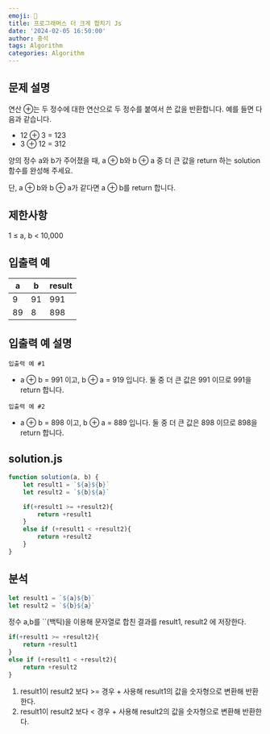 ```yaml
---
emoji: 🔎
title: 프로그래머스 더 크게 합치기 Js  
date: '2024-02-05 16:50:00'
author: 중석 
tags: Algorithm
categories: Algorithm  
---
```


## 문제 설명 
연산 ⊕는 두 정수에 대한 연산으로 두 정수를 붙여서 쓴 값을 반환합니다. 예를 들면 다음과 같습니다.

+ 12 ⊕ 3 = 123   
+ 3 ⊕ 12 = 312   

양의 정수 a와 b가 주어졌을 때, a ⊕ b와 b ⊕ a 중 더 큰 값을 return 하는 solution 함수를 완성해 주세요.

단, a ⊕ b와 b ⊕ a가 같다면 a ⊕ b를 return 합니다.

## 제한사항
1 ≤ a, b < 10,000

## 입출력 예

|a|b|result|
|----|---|---|
| 9 | 91 | 991 |
| 89 | 8 | 898 |

## 입출력 예 설명

`입출력 예 #1` 
+ a ⊕ b = 991 이고, b ⊕ a = 919 입니다. 둘 중 더 큰 값은 991 이므로 991을 return 합니다.

`입출력 예 #2`
+ a ⊕ b = 898 이고, b ⊕ a = 889 입니다. 둘 중 더 큰 값은 898 이므로 898을 return 합니다.


## solution.js
```js
function solution(a, b) {
    let result1 = `${a}${b}`
    let result2 = `${b}${a}`

    if(+result1 >= +result2){
        return +result1 
    }
    else if (+result1 < +result2){
        return +result2
    }
}
```

## 분석 
```js
let result1 = `${a}${b}`
let result2 = `${b}${a}`
```
정수 a,b를 ``(백틱)을 이용해 문자열로 합친 결과를 result1, result2 에 저장한다. 

```js
if(+result1 >= +result2){
    return +result1 
}
else if (+result1 < +result2){
    return +result2
}
```
1. result1이 result2 보다 >= 경우 + 사용해 result1의 값을 숫자형으로 변환해 반환한다. 
2. result1이 result2 보다 < 경우 + 사용해 result2의 값을 숫자형으로 변환해 반환한다. 

```toc
```